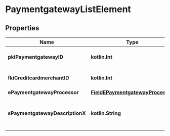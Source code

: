 
# PaymentgatewayListElement

## Properties
| Name | Type | Description | Notes |
| ------------ | ------------- | ------------- | ------------- |
| **pkiPaymentgatewayID** | **kotlin.Int** | The unique ID of the Paymentgateway |  |
| **fkiCreditcardmerchantID** | **kotlin.Int** | The unique ID of the Creditcardmerchant |  |
| **ePaymentgatewayProcessor** | [**FieldEPaymentgatewayProcessor**](FieldEPaymentgatewayProcessor.md) |  |  |
| **sPaymentgatewayDescriptionX** | **kotlin.String** | The description of the Paymentgateway in the language of the requester |  |



